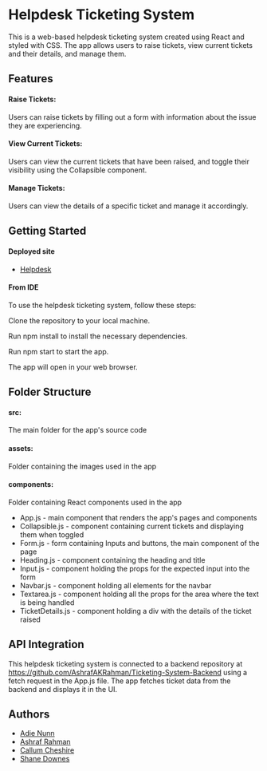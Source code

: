 # Helpdesk Ticketing System
This is a web-based helpdesk ticketing system created using React and styled with CSS. The app allows users to raise tickets, view current tickets and their details, and manage them.

## Features
#### Raise Tickets: 
Users can raise tickets by filling out a form with information about the issue they are experiencing.

#### View Current Tickets: 
Users can view the current tickets that have been raised, and toggle their visibility using the Collapsible component.

#### Manage Tickets: 
Users can view the details of a specific ticket and manage it accordingly.

## Getting Started
#### Deployed site
- [Helpdesk](https://frontend-ticketing.onrender.com/)

#### From IDE
To use the helpdesk ticketing system, follow these steps:

Clone the repository to your local machine.

Run npm install to install the necessary dependencies.

Run npm start to start the app.

The app will open in your web browser.

## Folder Structure
#### src: 
The main folder for the app's source code

#### assets: 
Folder containing the images used in the app

#### components: 
Folder containing React components used in the app
- App.js - main component that renders the app's pages and components
- Collapsible.js - component containing current tickets and displaying them when toggled
- Form.js - form containing Inputs and buttons, the main component of the page
- Heading.js - component containing the heading and title
- Input.js - component holding the props for the expected input into the form
- Navbar.js - component holding all elements for the navbar
- Textarea.js - component holding all the props for the area where the text is being handled
- TicketDetails.js - component holding a div with the details of the ticket raised

## API Integration
This helpdesk ticketing system is connected to a backend repository at https://github.com/AshrafAKRahman/Ticketing-System-Backend using a fetch request in the App.js file. The app fetches ticket data from the backend and displays it in the UI.



## Authors
- [Adie Nunn](https://github.com/cowtipping)
- [Ashraf Rahman](https://portfolio-bp1e.onrender.com/)
- [Callum Cheshire](https://github.com/callum-cheshire/callum-cheshire)
- [Shane Downes](https://github.com/shane-downes/shane-downes)


